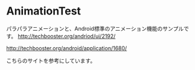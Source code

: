 # AnimationTest
パラパラアニメーションと、Android標準のアニメーション機能のサンプルです。
http://techbooster.org/andriod/ui/2192/

http://techbooster.org/android/application/1680/

こちらのサイトを参考にしています。
